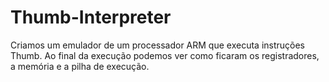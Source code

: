 # Thumb-Interpreter
Criamos um emulador de um processador ARM que executa instruções Thumb. Ao final da execução podemos ver como ficaram os registradores, a memória e a pilha de execução.
